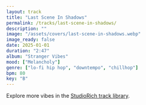 ```yaml
---
layout: track
title: "Last Scene In Shadows"
permalink: /tracks/last-scene-in-shadows/
description: ""
image: "/assets/covers/last-scene-in-shadows.webp"
image_ready: false
date: 2025-01-01
duration: "2:47"
album: "Stranger Vibes"
mood: ["Melancholy"]
genre: ["lo-fi hip hop", "downtempo", "chillhop"]
bpm: 80
key: "B"
---
```


Explore more vibes in the [StudioRich track library](/tracks/).
